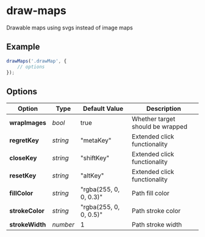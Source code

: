 # draw-maps

Drawable maps using svgs instead of image maps

## Example

```javascript
drawMaps('.drawMap', {
    // options
});
```

## Options

Option | Type | Default Value | Description
--- | --- | --- | ---
**wrapImages** | *bool* | true | Whether target should be wrapped
**regretKey** | *string* | "metaKey" | Extended click functionality
**closeKey** | *string* | "shiftKey" | Extended click functionality
**resetKey** | *string* | "altKey" | Extended click functionality
**fillColor** | *string* | "rgba(255, 0, 0, 0.3)" | Path fill color
**strokeColor** | *string* | "rgba(255, 0, 0, 0.5)" | Path stroke color
**strokeWidth** | *number* | 1 | Path stroke width
